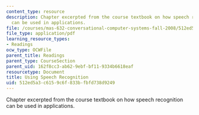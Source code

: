 ```yaml
---
content_type: resource
description: Chapter excerpted from the course textbook on how speech recognition
  can be used in applications.
file: /courses/mas-632-conversational-computer-systems-fall-2008/512ed5a3c6159c6f833bfbfd738d9249_schmandt_ch8.pdf
file_type: application/pdf
learning_resource_types:
- Readings
ocw_type: OCWFile
parent_title: Readings
parent_type: CourseSection
parent_uid: 162f8cc3-ab62-9ebf-bf11-9334b6618eaf
resourcetype: Document
title: Using Speech Recognition
uid: 512ed5a3-c615-9c6f-833b-fbfd738d9249
---
```

Chapter excerpted from the course textbook on how speech recognition can be used in applications.

